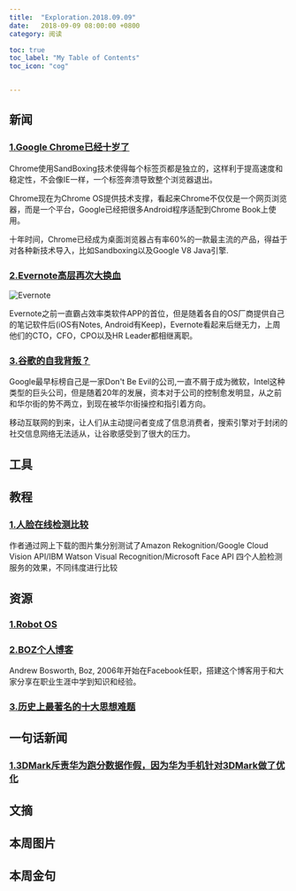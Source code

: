 ```yaml
---
title:  "Exploration.2018.09.09"
date:   2018-09-09 08:00:00 +0800
category: 阅读

toc: true
toc_label: "My Table of Contents"
toc_icon: "cog"


---
```


## 新闻

### [1.Google Chrome已经十岁了](https://www.theverge.com/2018/9/2/17811844/google-chrome-browser-10-years-history)

Chrome使用SandBoxing技术使得每个标签页都是独立的，这样利于提高速度和稳定性，不会像IE一样，一个标签奔溃导致整个浏览器退出。

Chrome现在为Chrome OS提供技术支撑，看起来Chrome不仅仅是一个网页浏览器，而是一个平台，Google已经把很多Android程序适配到Chrome Book上使用。

十年时间，Chrome已经成为桌面浏览器占有率60%的一款最主流的产品，得益于对各种新技术导入，比如Sandboxing以及Google V8 Java引擎.

### [2.Evernote高层再次大换血](https://techcrunch.com/2018/09/04/evernote-lost-its-cto-cfo-cpo-and-hr-head-in-the-last-month-as-it-eyes-another-fundraise/)

![Evernote](https://dlseeu-website.oss-cn-hangzhou.aliyuncs.com/2018-09-09-weekly%2FEvernote.jpg)

Evernote之前一直霸占效率类软件APP的首位，但是随着各自的OS厂商提供自己的笔记软件后(iOS有Notes, Android有Keep)，Evernote看起来后继无力，上周他们的CTO，CFO，CPO以及HR Leader都相继离职。

### [3.谷歌的自我背叛？](http://www.qdaily.com/articles/56161.html)

Google最早标榜自己是一家Don't Be Evil的公司,一直不屑于成为微软，Intel这种类型的巨头公司，但是随着20年的发展，资本对于公司的控制愈发明显，从之前和华尔街的势不两立，到现在被华尔街操控和指引着方向。

移动互联网的到来，让人们从主动提问者变成了信息消费者，搜索引擎对于封闭的社交信息网络无法适从，让谷歌感受到了很大的压力。

## 工具

## 教程

### [1.人脸在线检测比较](https://www.liip.ch/en/blog/face-detection-an-overview-and-comparison-of-different-solutions-part1)

作者通过网上下载的图片集分别测试了Amazon Rekognition/Google Cloud Vision API/IBM Watson Visual Recognition/Microsoft Face API 四个人脸检测服务的效果，不同纬度进行比较

## 资源

### [1.Robot OS](http://www.ros.org)

### [2.BOZ个人博客](http://boz.com)

Andrew Bosworth, Boz, 2006年开始在Facebook任职，搭建这个博客用于和大家分享在职业生涯中学到知识和经验。

### [3.历史上最著名的十大思想难题](https://bbs.hupu.com/23505692.html)



## 一句话新闻

### [1.3DMark斥责华为跑分数据作假，因为华为手机针对3DMark做了优化](https://techcrunch.com/2018/09/06/huawei-caught-cheating-performance-test-for-new-phones/)

## 文摘

## 本周图片

## 本周金句 
